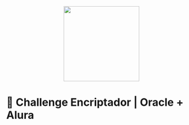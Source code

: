 <div align="center"><img src="https://github.com/OscarSalcido/AluraChallenge-Sprint01/blob/main/assets/Logo1.png" width="200"/></div>

# 🚀 Challenge Encriptador | Oracle + Alura
